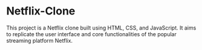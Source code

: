 # Netflix-Clone
This project is a Netflix clone built using HTML, CSS, and JavaScript. It aims to replicate the user interface and core functionalities of the popular streaming platform Netflix.
